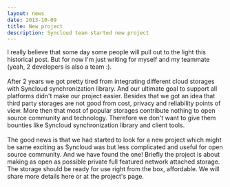 ```yaml
---
layout: news
date: 2013-10-09
title: New project
description: Syncloud team started new project
---
```


<div>
    <p>
	I really believe that some day some people will pull out to the light this historical post. But for now I'm just writing for myself and my teammate (yeah, 2 developers is also a team :).
        <br/>
        <br/>
        After 2 years we got pretty tired from integrating different cloud storages with Syncloud synchronization library. And our ultimate goal to support all platforms didn't make our project easier. Besides that we got an idea that third party storages are not good from cost, privacy and reliability points of view. More then that most of popular storages contribute nothing to open source community and technology. Therefore we don't want to give them bounties like Syncloud synchronization library and client tools.
        <br/>
        <br/>
        The good news is that we had started to look for a new project which might be same exciting as Syncloud was but less complicated and useful for open source community. And we have found the one! Briefly the project is about making as open as possible private full featured network attached storage. The storage should be ready for use right from the box, affordable. We will share more details here or at the project's page.
        <br/>
    </p>
</div> 
